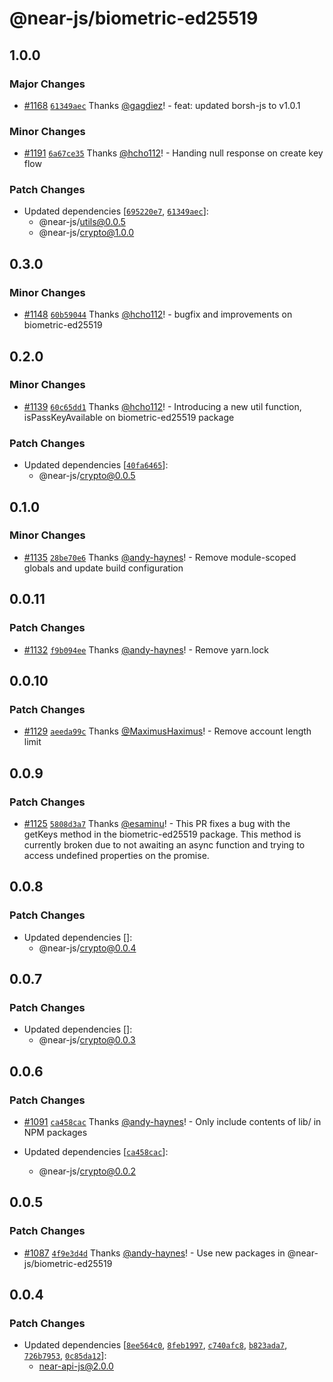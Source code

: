 # @near-js/biometric-ed25519

## 1.0.0

### Major Changes

- [#1168](https://github.com/near/near-api-js/pull/1168) [`61349aec`](https://github.com/near/near-api-js/commit/61349aeca3af830f702b24654e0f13cd428192d8) Thanks [@gagdiez](https://github.com/gagdiez)! - feat: updated borsh-js to v1.0.1

### Minor Changes

- [#1191](https://github.com/near/near-api-js/pull/1191) [`6a67ce35`](https://github.com/near/near-api-js/commit/6a67ce35a688c6cfa4105adf0e3b06fff19f0892) Thanks [@hcho112](https://github.com/hcho112)! - Handing null response on create key flow

### Patch Changes

- Updated dependencies [[`695220e7`](https://github.com/near/near-api-js/commit/695220e75bc43834a7700cfc5491a7eebd324947), [`61349aec`](https://github.com/near/near-api-js/commit/61349aeca3af830f702b24654e0f13cd428192d8)]:
  - @near-js/utils@0.0.5
  - @near-js/crypto@1.0.0

## 0.3.0

### Minor Changes

- [#1148](https://github.com/near/near-api-js/pull/1148) [`60b59044`](https://github.com/near/near-api-js/commit/60b5904439fff25fab0cebed0b9b041938890964) Thanks [@hcho112](https://github.com/hcho112)! - bugfix and improvements on biometric-ed25519

## 0.2.0

### Minor Changes

- [#1139](https://github.com/near/near-api-js/pull/1139) [`60c65dd1`](https://github.com/near/near-api-js/commit/60c65dd1b8609551c270a5d53b9f70970aa1bcd8) Thanks [@hcho112](https://github.com/hcho112)! - Introducing a new util function, isPassKeyAvailable on biometric-ed25519 package

### Patch Changes

- Updated dependencies [[`40fa6465`](https://github.com/near/near-api-js/commit/40fa64654fdaf3b463122c35521a6f72282974f2)]:
  - @near-js/crypto@0.0.5

## 0.1.0

### Minor Changes

- [#1135](https://github.com/near/near-api-js/pull/1135) [`28be70e6`](https://github.com/near/near-api-js/commit/28be70e6d69aa807bde82eaee2ea8b3bda3d3f95) Thanks [@andy-haynes](https://github.com/andy-haynes)! - Remove module-scoped globals and update build configuration

## 0.0.11

### Patch Changes

- [#1132](https://github.com/near/near-api-js/pull/1132) [`f9b094ee`](https://github.com/near/near-api-js/commit/f9b094ee37b2ecee046ee5d6a8a4866ed580d8de) Thanks [@andy-haynes](https://github.com/andy-haynes)! - Remove yarn.lock

## 0.0.10

### Patch Changes

- [#1129](https://github.com/near/near-api-js/pull/1129) [`aeeda99c`](https://github.com/near/near-api-js/commit/aeeda99c435f95d1bd26046a3f480e84a8945c88) Thanks [@MaximusHaximus](https://github.com/MaximusHaximus)! - Remove account length limit

## 0.0.9

### Patch Changes

- [#1125](https://github.com/near/near-api-js/pull/1125) [`5808d3a7`](https://github.com/near/near-api-js/commit/5808d3a7cad6ebfe19e2e249eebca8387b9d7495) Thanks [@esaminu](https://github.com/esaminu)! - This PR fixes a bug with the getKeys method in the biometric-ed25519 package. This method is currently broken due to not awaiting an async function and trying to access undefined properties on the promise.

## 0.0.8

### Patch Changes

- Updated dependencies []:
  - @near-js/crypto@0.0.4

## 0.0.7

### Patch Changes

- Updated dependencies []:
  - @near-js/crypto@0.0.3

## 0.0.6

### Patch Changes

- [#1091](https://github.com/near/near-api-js/pull/1091) [`ca458cac`](https://github.com/near/near-api-js/commit/ca458cac683fab614b77eb5daa160e03b0640350) Thanks [@andy-haynes](https://github.com/andy-haynes)! - Only include contents of lib/ in NPM packages

- Updated dependencies [[`ca458cac`](https://github.com/near/near-api-js/commit/ca458cac683fab614b77eb5daa160e03b0640350)]:
  - @near-js/crypto@0.0.2

## 0.0.5

### Patch Changes

- [#1087](https://github.com/near/near-api-js/pull/1087) [`4f9e3d4d`](https://github.com/near/near-api-js/commit/4f9e3d4d978adc4a073e0ae2cdba69c3e1600201) Thanks [@andy-haynes](https://github.com/andy-haynes)! - Use new packages in @near-js/biometric-ed25519

## 0.0.4

### Patch Changes

- Updated dependencies [[`8ee564c0`](https://github.com/near/near-api-js/commit/8ee564c0f4786e3c9281892c73761bd6a9205074), [`8feb1997`](https://github.com/near/near-api-js/commit/8feb199733a770b25b63b0bbc7d79fc8b0b1683c), [`c740afc8`](https://github.com/near/near-api-js/commit/c740afc897208d26165c4f8b2aae6db70694e70b), [`b823ada7`](https://github.com/near/near-api-js/commit/b823ada740e64a45d4b9671fab791968b51de61a), [`726b7953`](https://github.com/near/near-api-js/commit/726b795312230357aa2bb8a8db8a217a0f18a663), [`0c85da12`](https://github.com/near/near-api-js/commit/0c85da123473017683b2a53f83652938488dd086)]:
  - near-api-js@2.0.0
